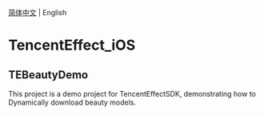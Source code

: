 [简体中文](https://github.com/Tencent-RTC/TencentEffect_iOS/blob/main/README_zh_CN.md)  |  English
# TencentEffect_iOS

## TEBeautyDemo
This project is a demo project for TencentEffectSDK, demonstrating how to Dynamically download beauty models.
